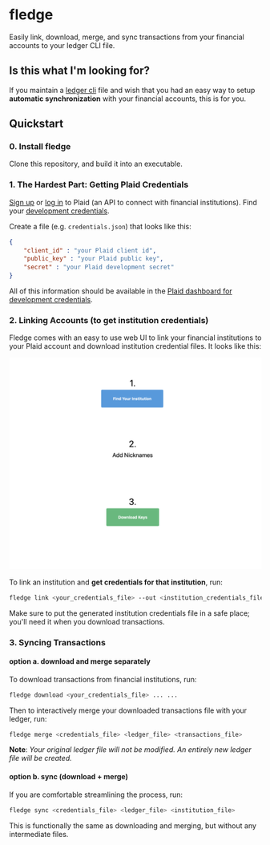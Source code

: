 # fledge
Easily link, download, merge, and sync transactions from your financial accounts to your ledger CLI file.

## Is this what I'm looking for?
If you maintain a [ledger cli](https://www.ledger-cli.org) file and wish that you had an easy way to setup **automatic synchronization** with your financial accounts, this is for you.

## Quickstart
### 0. Install fledge
Clone this repository, and build it into an executable.

### 1. The Hardest Part: Getting Plaid Credentials

[Sign up](https://dashboard.plaid.com/signup?email=) or [log
in](https://dashboard.plaid.com/signin) to Plaid (an API to connect with
financial institutions).  Find your [development
credentials](https://dashboard.plaid.com/overview/development).

Create a file (e.g. `credentials.json`) that looks like this:
``` json
{
	"client_id" : "your Plaid client id",
	"public_key" : "your Plaid public key",
	"secret" : "your Plaid development secret"
}
```
All of this information should be available in the [Plaid dashboard for development credentials](https://dashboard.plaid.com/overview/development).

### 2. Linking Accounts (to get institution credentials)
Fledge comes with an easy to use web UI to link your financial institutions to
your Plaid account and download institution credential files.  It looks like
this:

![Web UI to link accounts](img/link_accounts_screenshot.png)

To link an institution and **get credentials for that institution**, run:

``` sh
fledge link <your_credentials_file> --out <institution_credentials_file>
```
Make sure to put the generated institution credentials file in a safe place;
you'll need it when you download transactions.

### 3. Syncing Transactions

#### option a. download and merge separately
To download transactions from financial institutions, run:

``` sh
fledge download <your_credentials_file> ... ...
```

Then to interactively merge your downloaded transactions file with your ledger,
run:

``` sh
fledge merge <credentials_file> <ledger_file> <transactions_file>
```

**Note**: _Your original ledger file will not be modified.  An entirely new ledger file
will be created._

#### option b. sync (download + merge)
If you are comfortable streamlining the process, run:

``` sh
fledge sync <credentials_file> <ledger_file> <institution_file>
```

This is functionally the same as downloading and merging, but without any intermediate files.

